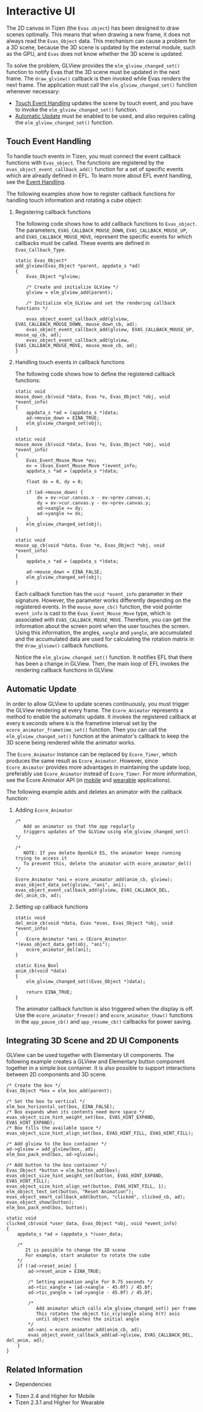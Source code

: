 # Interactive UI


The 2D canvas in Tizen (the `Evas object`) has been designed to draw scenes optimally. This means that when drawing a new frame, it does not always read the `Evas_Object` data. This mechanism can cause a problem for a 3D scene, because the 3D scene is updated by the external module, such as the GPU, and `Evas` does not know whether the 3D scene is updated.

To solve the problem, GLView provides the `elm_glview_changed_set()` function to notify Evas that the 3D scene must be updated in the next frame. The `draw_glview()` callback is then invoked while Evas renders the next frame. The application must call the `elm_glview_changed_set()` function whenever necessary:

- [Touch Event Handling](#touch) updates the scene by touch event, and you have to invoke the `elm_glview_changed_set()` function.
- [Automatic Update](#update) must be enabled to be used, and also requires calling the `elm_glview_changed_set()` function.

<a name="touch"></a>
## Touch Event Handling

To handle touch events in Tizen, you must connect the event callback functions with `Evas_object`. The functions are registered by the `evas_object_event_callback_add()` function for a set of specific events which are already defined in EFL. To learn more about EFL event handling, see the [Event Handling](../ui/efl/event-handling.md).

The following examples show how to register callback functions for handling touch information and rotating a cube object:

1. Registering callback functions

   The following code shows how to add callback functions to `Evas_object`. The parameters, `EVAS_CALLBACK_MOUSE_DOWN`, `EVAS_CALLBACK_MOUSE_UP`, and `EVAS_CALLBACK_MOUSE_MOVE`, represent the specific events for which callbacks must be called. These events are defined in `Evas_Callback_Type`.

   ```
   static Evas_Object*
   add_glview(Evas_Object *parent, appdata_s *ad)
   {
       Evas_Object *glview;

       /* Create and initialize GLView */
       glview = elm_glview_add(parent);

       /* Initialize elm_GLView and set the rendering callback functions */

       evas_object_event_callback_add(glview, EVAS_CALLBACK_MOUSE_DOWN, mouse_down_cb, ad);
       evas_object_event_callback_add(glview, EVAS_CALLBACK_MOUSE_UP, mouse_up_cb, ad);
       evas_object_event_callback_add(glview, EVAS_CALLBACK_MOUSE_MOVE, mouse_move_cb, ad);
   }
   ```

2. Handling touch events in callback functions

   The following code shows how to define the registered callback functions:

   ```
   static void
   mouse_down_cb(void *data, Evas *e, Evas_Object *obj, void *event_info)
   {
       appdata_s *ad = (appdata_s *)data;
       ad->mouse_down = EINA_TRUE;
       elm_glview_changed_set(obj);
   }

   static void
   mouse_move_cb(void *data, Evas *e, Evas_Object *obj, void *event_info)
   {
       Evas_Event_Mouse_Move *ev;
       ev = (Evas_Event_Mouse_Move *)event_info;
       appdata_s *ad = (appdata_s *)data;

       float dx = 0, dy = 0;

       if (ad->mouse_down) {
           dx = ev->cur.canvas.x - ev->prev.canvas.x;
           dy = ev->cur.canvas.y - ev->prev.canvas.y;
           ad->xangle += dy;
           ad->yangle += dx;
       }
       elm_glview_changed_set(obj);
   }

   static void
   mouse_up_cb(void *data, Evas *e, Evas_Object *obj, void *event_info)
   {
       appdata_s *ad = (appdata_s *)data;

       ad->mouse_down = EINA_FALSE;
       elm_glview_changed_set(obj);
   }
   ```

   Each callback function has the `void *event_info` parameter in their signature. However, the parameter works differently depending on the registered events. In the `mouse_move_cb()` function, the void pointer `event_info` is cast to the `Evas_Event_Mouse_Move` type, which is associated with `EVAS_CALLBACK_MOUSE_MOVE`. Therefore, you can get the information about the screen point when the user touches the screen. Using this information, the angles, `xangle` and `yangle`, are accumulated and the accumulated data are used for calculating the rotation matrix in the `draw_glview()` callback functions.

   Notice the `elm_glview_changed_set()` function. It notifies EFL that there has been a change in GLView. Then, the main loop of EFL invokes the rendering callback functions in GLView.

<a name="update"></a>
## Automatic Update

In order to allow GLView to update scenes continuously, you must trigger the GLView rendering at every frame. The `Ecore_Animator` represents a method to enable the automatic update. It invokes the registered callback at every `N` seconds where `N` is the frametime interval set by the `ecore_animator_frametime_set()` function. Then you can call the `elm_glview_changed_set()` function at the animator's callback to keep the 3D scene being rendered while the animator works.

The `Ecore_Animator` instance can be replaced by `Ecore_Timer`, which produces the same result as `Ecore_Animator`. However, since `Ecore_Animator` provides more advantages in maintaining the update loop, preferably use `Ecore_Animator` instead of `Ecore_Timer`. For more information, see the Ecore Animator API (in [mobile](../../../../org.tizen.native.mobile.apireference/group__Ecore__Animator__Group.html) and [wearable](../../../../org.tizen.native.wearable.apireference/group__Ecore__Animator__Group.html) applications).

The following example adds and deletes an animator with the callback function:

1. Adding `Ecore_Animator`

    ```
    /*
       Add an animator so that the app regularly
       triggers updates of the GLView using elm_glview_changed_set()
    */

    /*
       NOTE: If you delete OpenGL® ES, the animator keeps running trying to access it
       To prevent this, delete the animator with ecore_animator_del()
    */

    Ecore_Animator *ani = ecore_animator_add(anim_cb, glview);
    evas_object_data_set(glview, "ani", ani);
    evas_object_event_callback_add(glview, EVAS_CALLBACK_DEL, del_anim_cb, ad);
    ```

2. Setting up callback functions

   ```
   static void
   del_anim_cb(void *data, Evas *evas, Evas_Object *obj, void *event_info)
   {
       Ecore_Animator *ani = (Ecore_Animator *)evas_object_data_get(obj, "ani");
       ecore_animator_del(ani);
   }

   static Eina_Bool
   anim_cb(void *data)
   {
       elm_glview_changed_set((Evas_Object *)data);

       return EINA_TRUE;
   }
   ```

   The animator callback function is also triggered when the display is off. Use the `ecore_animator_freeze()` and `ecore_animator_thaw()` functions in the `app_pause_cb()` and `app_resume_cb()` callbacks for power saving.

## Integrating 3D Scene and 2D UI Components

GLView can be used together with Elementary UI components. The following example creates a GLView and Elementary button component together in a simple box container. It is also possible to support interactions between 2D components and 3D scene.

```
/* Create the box */
Evas_Object *box = elm_box_add(parent);

/* Set the box to vertical */
elm_box_horizontal_set(box, EINA_FALSE);
/* Box expands when its contents need more space */
evas_object_size_hint_weight_set(box, EVAS_HINT_EXPAND, EVAS_HINT_EXPAND);
/* Box fills the available space */
evas_object_size_hint_align_set(box, EVAS_HINT_FILL, EVAS_HINT_FILL);

/* Add glview to the box container */
ad->glview = add_glview(box, ad);
elm_box_pack_end(box, ad->glview);

/* Add button to the box container */
Evas_Object *button = elm_button_add(box);
evas_object_size_hint_weight_set(button, EVAS_HINT_EXPAND, EVAS_HINT_FILL);
evas_object_size_hint_align_set(button, EVAS_HINT_FILL, 1);
elm_object_text_set(button, "Reset Animation");
evas_object_smart_callback_add(button, "clicked", clicked_cb, ad);
evas_object_show(button);
elm_box_pack_end(box, button);

static void
clicked_cb(void *user_data, Evas_Object *obj, void *event_info)
{
    appdata_s *ad = (appdata_s *)user_data;

    /*
       It is possible to change the 3D scene
       For example, start animator to rotate the cube
    */
    if (!ad->reset_anim) {
        ad->reset_anim = EINA_TRUE;

        /* Setting animation angle for 0.75 seconds */
        ad->tic_xangle = (ad->xangle - 45.0f) / 45.0f;
        ad->tic_yangle = (ad->yangle - 45.0f) / 45.0f;

        /*
           Add animator which calls elm_glview_changed_set() per frame
           This rotates the object tic_x(y)angle along X(Y) axis
           until object reaches the initial angle
        */
        ad->ani = ecore_animator_add(anim_cb, ad);
        evas_object_event_callback_add(ad->glview, EVAS_CALLBACK_DEL, del_anim, ad);
    }
}
```

## Related Information
* Dependencies
 - Tizen 2.4 and Higher for Mobile
 - Tizen 2.3.1 and Higher for Wearable
